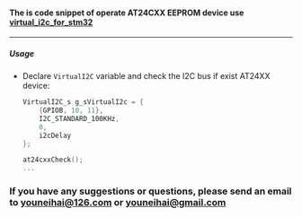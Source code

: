 #### The is code snippet of operate AT24CXX EEPROM device use [virtual_i2c_for_stm32](https://github.com/GitYun/virtual_i2c_for_stm32.git)
---

##### Usage
- Declare `VirtualI2C` variable and check the I2C bus if exist AT24XX device:
	```C
	VirtualI2C_s g_sVirtualI2c = {
		{GPIOB, 10, 11},
		I2C_STANDARD_100KHz,
		0,
		i2cDelay
	};

	at24cxxCheck();
	...
	```

### If you have any suggestions or questions, please send an email to youneihai@126.com or youneihai@gmail.com